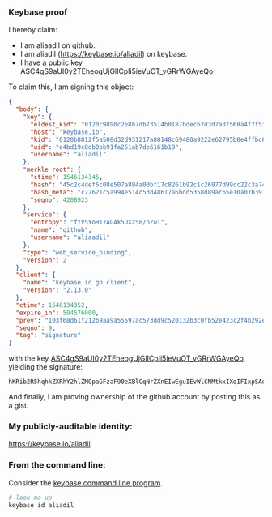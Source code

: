 ### Keybase proof

I hereby claim:

  * I am aliaadil on github.
  * I am aliadil (https://keybase.io/aliadil) on keybase.
  * I have a public key ASC4gS9aUI0y2TEheogUjGlICpIi5ieVuOT_vGRrWGAyeQo

To claim this, I am signing this object:

```json
{
  "body": {
    "key": {
      "eldest_kid": "0120c9890c2e8b7db73514b0187bdec67d3d7a3f568a4f7f5fddd555c24f0e6bf1d40a",
      "host": "keybase.io",
      "kid": "0120b8812f5a508d32d931217a88148c69480a9222e62795b8e4ffbc646b586032790a",
      "uid": "e4bd19c8db0bb91fa251ab7de6161b19",
      "username": "aliadil"
    },
    "merkle_root": {
      "ctime": 1546134345,
      "hash": "45c2c4def6c08e507a894a00bf17c8261b92c1c26977d99cc22c3a74e64a2a4e4b29bea6b17351473933d2608049f2df16d32a3bb6ea7721438c228dcbcf54ab",
      "hash_meta": "c72621c5a994e514c53d48617a6bdd5358d89ac65e10a07b3916ff9f6a9cd111",
      "seqno": 4208923
    },
    "service": {
      "entropy": "fYV5YoH17AGAk5UXz58/hZwT",
      "name": "github",
      "username": "aliaadil"
    },
    "type": "web_service_binding",
    "version": 2
  },
  "client": {
    "name": "keybase.io go client",
    "version": "2.13.0"
  },
  "ctime": 1546134352,
  "expire_in": 504576000,
  "prev": "103f68d61f212b9aa9a55597ac573dd9c520132b3c0fb52e423c2f4b292e181d",
  "seqno": 9,
  "tag": "signature"
}
```

with the key [ASC4gS9aUI0y2TEheogUjGlICpIi5ieVuOT_vGRrWGAyeQo](https://keybase.io/aliadil), yielding the signature:

```
hKRib2R5hqhkZXRhY2hlZMOpaGFzaF90eXBlCqNrZXnEIwEguIEvWlCNMtkxIXqIFIxpSAqSIuYnlbjk/7xka1hgMnkKp3BheWxvYWTESpcCCcQgED9o1h8hK5qppVWXrFc92cUgEys8D7UuQjwvSykuGB3EIIrzUb7b9fDbT0irX68ekseUDlSlYxkpvYZtfgoBwv7FAgHCo3NpZ8RAtQ0Wf/2ZlbOOkN8V/Y5WrangAXU2GT58ldPgKTxNZ37nHpSynHxl9l2UziN4MAlxi1OxkgR5k48xD2UWSdDvC6hzaWdfdHlwZSCkaGFzaIKkdHlwZQildmFsdWXEILSvbwiH47wUQBkrkFX6alOKmbkgTPsnjY3UX5CxApAio3RhZ80CAqd2ZXJzaW9uAQ==

```

And finally, I am proving ownership of the github account by posting this as a gist.

### My publicly-auditable identity:

https://keybase.io/aliadil

### From the command line:

Consider the [keybase command line program](https://keybase.io/download).

```bash
# look me up
keybase id aliadil
```
